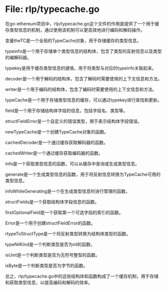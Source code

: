 # File: rlp/typecache.go

在go-ethereum项目中，rlp/typecache.go这个文件的作用是提供了一个用于缓存类型信息的机制，通过使用该机制可以更高效地进行编码和解码操作。

变量theTC是一个全局的TypeCache对象，用于存储缓存的类型信息。

typeinfo是一个用于存储单个类型信息的结构体，包含了类型的反射信息以及类型的编解码器。

typekey是用于缓存类型信息的键值，用于将类型与对应的typeinfo关联起来。

decoder是一个用于解码的结构体，包含了解码时需要使用的上下文信息和方法。

writer是一个用于编码的结构体，包含了编码时需要使用的上下文信息和方法。

typeCache是一个用于存储类型信息的缓存，可以通过typekey进行查找和更新。

field是一个用于存储结构体字段的信息，包括字段名、类型等。

structFieldError是一个自定义的错误类型，用于表示结构体字段错误。

newTypeCache是一个创建TypeCache对象的函数。

cachedDecoder是一个通过缓存获取解码器的函数。

cachedWriter是一个通过缓存获取编码器的函数。

info是一个获取类型信息的函数，可以从缓存中查询或生成类型信息。

generate是一个生成类型信息的函数，用于将反射信息转换为TypeCache可用的类型信息。

infoWhileGenerating是一个在生成类型信息时进行管理的函数。

structFields是一个获取结构体字段信息的函数。

firstOptionalField是一个获取第一个可选字段的索引的函数。

Error是一个用于创建structFieldError的函数。

rtypeToStructType是一个将反射类型转换为结构体类型的函数。

typeNilKind是一个判断类型是否为nil的函数。

isUint是一个判断类型是否为无符号整型的函数。

isByte是一个判断类型是否为字节的函数。

总之，rlp/typecache.go中的这些结构体和函数构成了一个缓存机制，用于存储和获取类型信息，以提高编码和解码的效率。

